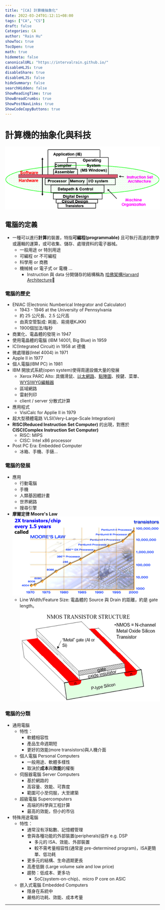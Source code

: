 ```yaml
---
title: "[CA] 計算機抽象化"
date: 2022-03-24T01:12:11+08:00
tags: ["CA", "CS"]
draft: false
Categories: CA            
author: "Rain Hu"
showToc: true
TocOpen: true
math: true
hidemeta: false
canonicalURL: "https://intervalrain.github.io/"
disableHLJS: true
disableShare: true
disableHLJS: false
hideSummary: false
searchHidden: false
ShowReadingTime: true
ShowBreadCrumbs: true
ShowPostNavLinks: true
ShowCodeCopyButtons: true
---
```

# 計算機的抽象化與科技
![arch](/images/CA/Lec0/arch.png)
## 電腦的定義
+ 一種可以進行**計算**的裝置，特指**可編程(programmable)** 且可執行高速的數學或邏輯的運算，或可收集、儲存、處理資料的電子器械。
    + 一般用途 or 特別用途
    + 可編程 or 不可編程
    + 科學用 or 商務
    + 機械械 or 電子式 or 電機 ...
        + Instruction 與 data 分開儲存的結構稱為 [哈佛架構Harvard Architecture](https://zh.wikipedia.org/zh-tw/%E5%93%88%E4%BD%9B%E7%BB%93%E6%9E%84?msclkid=c1396340ab9a11eca75aa799cfa527fc)
### 電腦的歷史
+ ENIAC (Electronic Numberical Integrator and Calculator)
    + 1943 - 1946 at the University of Pennsylvania
    + 約 25 公尺長、2.5 公尺高
    + 由真空管製成: 耗能、易燒壞KJKKI
    + 1900個加法/每秒
+ 商業化、電晶體的發現 in 1947
+ 使用電晶體的電腦 (IBM 14001, Big Blue) in 1959
+ IC(Integrated Circuit) in 1958 at 德儀
+ 微處理器(Intel 4004) in 1971
+ Apple II in 1977
+ 個人電腦(IBM PC) in 1981
+ IBM 開放式系統(open system)使得周邊設備大量的發展
    + Xerox PARC Alto: 具備滑鼠、[以太網路](https://zh.wikipedia.org/wiki/以太网)、[點陣圖](https://zh.wikipedia.org/wiki/位图)、按鍵、菜單、[WYSIWYG編輯器](https://zh.wikipedia.org/wiki/所见即所得)
    + 區域網路
    + 雷射列印
    + client / server 分散式計算
+ 應用程式
    + VisiCalc for Applie II in 1979
+ 超大型積體電路 VLSI(Very-Large-Scale Integration)
+ **RISC(Reduced Instruction Set Computer)** 的出現，對應於 **CISC(Complex Instruction Set Computer)**
    + RISC: MIPS
    + CISC: Intel x86 processor
+ Post PC Era: Embedded Computer
    + 冰箱、手機、手錶…
### 電腦的發展
+ 應用
    + 行動電腦
    + 手機
    + 人類基因體計畫
    + 世界網路
    + 搜尋引擎
+ **摩爾定律 Moore's Law**
![moore](/images/CA/Lec1/moore.png)
    + Line Width/Feature Size: 電晶體的 Source 與 Drain 的距離，約是 gate length。
    ![nmos](/images/CA/Lec1/nmos.png)
### 電腦的分類
+ 通用電腦
    + 特性：
        + 軟體相容性
        + 產品生命週期短
        + 更好的效能(more transistors)與人機介面
    + 個人電腦 Personal Computers
        + 一般用途、軟體多樣性
        + 取決於**成本**與**效能**的權衡
    + 伺服器電腦 Server Computers
        + 基於網路的
        + 高容量、效能、可靠度
        + 範圍可小至伺服，大至建築
    + 超級電腦 Supercomputers
        + 高端的科學與工程計算
        + 最高的效能，但小的市佔
+ 特殊用途電腦
    + 特性：
        + 通常沒有浮點數、記憶體管理
        + 會與各種功能的外部裝置(peripherals)協作 e.g. DSP
            + 多元的 ISA、效能、外部裝置
            + 較不需考量相容性(通常是 pre-determined program)，ISA更簡單、低功耗
        + 更多元的結構、生命週期更長
        + 高產低銷 (Large volume sale and low price)
        + 趨勢：低成本、更多功
            + SoC(system-on-chip)、micro P core on ASIC
    + 嵌入式電腦 Embedded Computers
        + 隱身在系統中
        + 嚴格的功耗、效能、成本考量
---
## 
